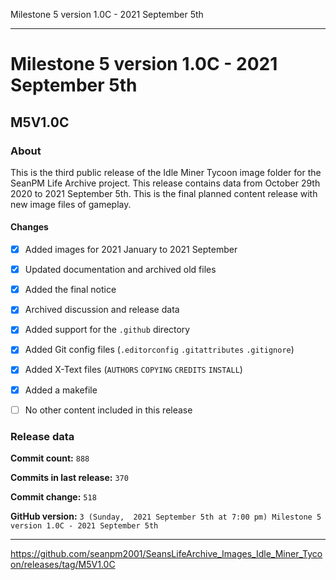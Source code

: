 Milestone 5 version 1.0C - 2021 September 5th

***

# Milestone 5 version 1.0C - 2021 September 5th

## M5V1.0C

### About

This is the third public release of the Idle Miner Tycoon image folder for the SeanPM Life Archive project. This release contains data from October 29th 2020 to 2021 September 5th. This is the final planned content release with new image files of gameplay.

#### Changes
 
- [x]  Added images for 2021 January to 2021 September

- [x] Updated documentation and archived old files

- [x] Added the final notice

- [x] Archived discussion and release data

- [x] Added support for the `.github` directory

- [x] Added Git config files (`.editorconfig` `.gitattributes` `.gitignore`)

- [x] Added X-Text files (`AUTHORS` `COPYING` `CREDITS` `INSTALL`)

- [x] Added a makefile

- [ ] No other content included in this release

<!-- 
Changes in this release:

- [x] Deleted 22 `IGNORE.md` files

- [x] Documentation updates, adding release notes for v1

- [x] No other changes in this release
!-->

### Release data

**Commit count:** `888`

**Commits in last release:** `370`

**Commit change:** `518`

**GitHub version:** `3 (Sunday,  2021 September 5th at 7:00 pm) Milestone 5 version 1.0C - 2021 September 5th`

***

https://github.com/seanpm2001/SeansLifeArchive_Images_Idle_Miner_Tycoon/releases/tag/M5V1.0C

